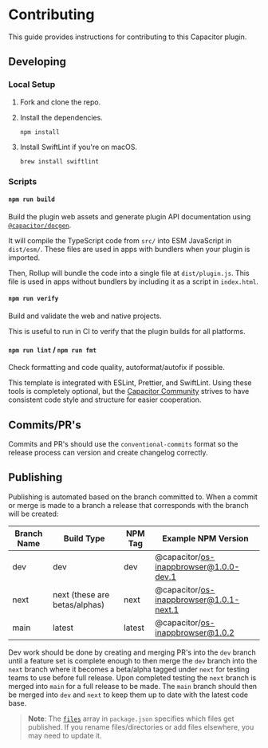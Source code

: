 # Contributing

This guide provides instructions for contributing to this Capacitor plugin.

## Developing

### Local Setup

1. Fork and clone the repo.
1. Install the dependencies.

    ```shell
    npm install
    ```

1. Install SwiftLint if you're on macOS.

    ```shell
    brew install swiftlint
    ```

### Scripts

#### `npm run build`

Build the plugin web assets and generate plugin API documentation using [`@capacitor/docgen`](https://github.com/ionic-team/capacitor-docgen).

It will compile the TypeScript code from `src/` into ESM JavaScript in `dist/esm/`. These files are used in apps with bundlers when your plugin is imported.

Then, Rollup will bundle the code into a single file at `dist/plugin.js`. This file is used in apps without bundlers by including it as a script in `index.html`.

#### `npm run verify`

Build and validate the web and native projects.

This is useful to run in CI to verify that the plugin builds for all platforms.

#### `npm run lint` / `npm run fmt`

Check formatting and code quality, autoformat/autofix if possible.

This template is integrated with ESLint, Prettier, and SwiftLint. Using these tools is completely optional, but the [Capacitor Community](https://github.com/capacitor-community/) strives to have consistent code style and structure for easier cooperation.

## Commits/PR's

Commits and PR's should use the `conventional-commits` format so the release process can version and create changelog correctly.


## Publishing

Publishing is automated based on the branch committed to. When a commit or merge is made to a branch a release that corresponds with the branch will be created:

| Branch Name | Build Type | NPM Tag | Example NPM Version |
|---|---|---|---|
| dev | dev | dev | @capacitor/os-inappbrowser@1.0.0-dev.1 |
| next | next (these are betas/alphas) | next | @capacitor/os-inappbrowser@1.0.1-next.1 |
| main | latest | latest | @capacitor/os-inappbrowser@1.0.2 |

Dev work should be done by creating and merging PR's into the `dev` branch until a feature set is complete enough to then merge the `dev` branch into the `next` branch where it becomes a beta/alpha tagged under `next` for testing teams to use before full release. Upon completed testing the `next` branch is merged into `main` for a full release to be made. The `main` branch should then be merged into `dev` and `next` to keep them up to date with the latest code base.

> **Note**: The [`files`](https://docs.npmjs.com/cli/v7/configuring-npm/package-json#files) array in `package.json` specifies which files get published. If you rename files/directories or add files elsewhere, you may need to update it.
